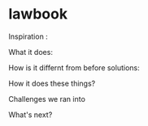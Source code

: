 # lawbook



Inspiration :











What it does:







How is it differnt from before solutions:









How it does these things?








Challenges we ran into













What's next?
